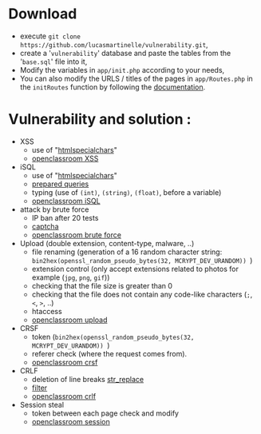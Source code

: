 # Download

* execute `git clone https://github.com/lucasmartinelle/vulnerability.git`,
* create a '`vulnerability`' database and paste the tables from the '`base.sql`' file into it,
* Modify the variables in `app/init.php` according to your needs,
* You can also modify the URLS / titles of the pages in `app/Routes.php` in the `initRoutes` function by following the [documentation](https://github.com/lucasmartinelle/blankmvc/blob/master/README.md).

# Vulnerability and solution :

* XSS
  + use of "[htmlspecialchars](https://www.php.net/manual/fr/function.htmlspecialchars.php)"
  + [openclassroom XSS](https://openclassrooms.com/fr/courses/2091901-protegez-vous-efficacement-contre-les-failles-web/2680167-la-faille-xss)
* iSQL
  + use of "[htmlspecialchars](https://www.php.net/manual/fr/function.htmlspecialchars.php)"
  + [prepared queries](https://www.php.net/manual/fr/pdo.prepared-statements.php) 
  + typing (use of `(int)`, `(string)`, `(float)`, before a variable)
  + [openclassroom iSQL](https://openclassrooms.com/fr/courses/2091901-protegez-vous-efficacement-contre-les-failles-web/2680180-linjection-sql)
* attack by brute force
  + IP ban after 20 tests
  + [captcha](https://www.google.com/recaptcha/about/)
  + [openclassroom brute force](https://openclassrooms.com/fr/courses/2091901-protegez-vous-efficacement-contre-les-failles-web/2680183-lattaque-par-force-brute)
* Upload (double extension, content-type, malware, ..)
  + file renaming (generation of a 16 random character string: `bin2hex(openssl_random_pseudo_bytes(32, MCRYPT_DEV_URANDOM)) `)
  + extension control (only accept extensions related to photos for example (`jpg`, `png`, `gif`))
  + checking that the file size is greater than 0
  + checking that the file does not contain any code-like characters (`;`, `<`, `>`, ..)
  + htaccess
  + [openclassroom upload](https://openclassrooms.com/fr/courses/2091901-protegez-vous-efficacement-contre-les-failles-web/2680177-la-faille-upload) 
* CRSF
  + token (`bin2hex(openssl_random_pseudo_bytes(32, MCRYPT_DEV_URANDOM)) `)
  + referer check (where the request comes from).
  + [openclassroom crsf](https://openclassrooms.com/fr/courses/2091901-protegez-vous-efficacement-contre-les-failles-web/2863569-la-csrf)
* CRLF
  + deletion of line breaks [str_replace](https://www.php.net/manual/fr/function.str-replace.php)
  + [filter](https://www.php.net/manual/fr/function.filter-var.php)
  + [openclassroom crlf](https://openclassrooms.com/fr/courses/2091901-protegez-vous-efficacement-contre-les-failles-web/2863578-la-crlf)
* Session steal
  + token between each page check and modify
  + [openclassroom session](https://openclassrooms.com/fr/courses/2091901-protegez-vous-efficacement-contre-les-failles-web/2918871-les-variable-de-session)
